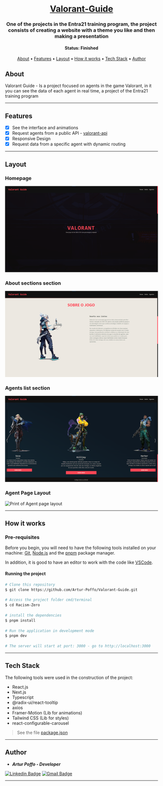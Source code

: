 <h1 align="center">
  <a href="#">Valorant-Guide</a>
</h1>

<h3 align="center">
    One of the projects in the Entra21 training program, the project consists of creating a website with a theme you like and then making a presentation
</h3>

<h4 align="center"> 
	 Status: Finished
</h4>

<p align="center">
 <a href="#about">About</a> •
 <a href="#features">Features</a> •
 <a href="#layout">Layout</a> • 
 <a href="#how-it-works">How it works</a> • 
 <a href="#tech-stack">Tech Stack</a> •  
 <a href="#author">Author</a>
</p>

## About

Valorant Guide - Is a project focused on agents in the game Valorant, in it you can see the data of each agent in real time, a project of the Entra21 training program

---

## Features

- [x] See the interface and animations
- [x] Request agents from a public API - [valorant-api](https://valorant-api.com/)
- [x] Responsive Design
- [x] Request data from a specific agent with dynamic routing

---

## Layout

### Homepage
<img src="https://github.com/Artur-Poffo/Valorant-Guide/blob/main/public/README/Home.png?raw=true" alt="Print of Homepage" />

### About sections section
<img src="https://github.com/Artur-Poffo/Valorant-Guide/blob/main/public/README/About.png?raw=true" alt="Print of About sections" />

### Agents list section
<img src="https://github.com/Artur-Poffo/Valorant-Guide/blob/main/public/README/Agents.png?raw=true" alt="Print of Agents list section" />

### Agent Page Layout
<img src="https://github.com/Artur-Poffo/Racism-Zero/blob/main/public/README/Agent.png?raw=true" alt="Print of Agent page layout" />


---

## How it works

### Pre-requisites

Before you begin, you will need to have the following tools installed on your machine:
[Git](https://git-scm.com), [Node.js](https://nodejs.org/en/) and the [pnpm](https://pnpm.io) package manager.

In addition, it is good to have an editor to work with the code like [VSCode](https://code.visualstudio.com/).

#### Running the project

```bash
# Clone this repository
$ git clone https://github.com/Artur-Poffo/Valorant-Guide.git

# Access the project folder cmd/terminal
$ cd Racism-Zero

# install the dependencies
$ pnpm install

# Run the application in development mode
$ pnpm dev

# The server will start at port: 3000 - go to http://localhost:3000
```

---

## Tech Stack

The following tools were used in the construction of the project:

- React.js
- Next.js
- Typescript
- @radix-ui/react-tooltip
- axios
- Framer-Motion (Lib for animations)
- Tailwind CSS (Lib for styles)
- react-configurable-carousel

> See the file  [package.json](https://github.com/Artur-Poffo/Valorant-Guide/blob/main/package.json)

---

## Author

- _**Artur Poffo - Developer**_

[![Linkedin Badge](https://img.shields.io/badge/-Artur-blue?style=flat-square&logo=Linkedin&logoColor=white&link=https://www.linkedin.com/in/arturpoffo/)](https://www.linkedin.com/in/arturpoffo/)
[![Gmail Badge](https://img.shields.io/badge/-arturpoffop@gmail.com-c14438?style=flat-square&logo=Gmail&logoColor=white&link=mailto:tgmarinho@gmail.com)](mailto:arturpoffop@gmail.com)

---